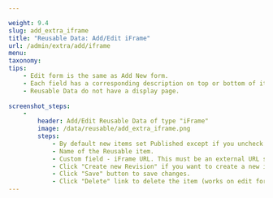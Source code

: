 ```yaml
---

weight: 9.4
slug: add_extra_iframe
title: "Reusable Data: Add/Edit iFrame"
url: /admin/extra/add/iframe
menu: 
taxonomy: 
tips:
    - Edit form is the same as Add New form.
    - Each field has a corresponding description on top or bottom of it. Read this before entering values to the field.
    - Reusable Data do not have a display page.
    
screenshot_steps:
    -
        header: Add/Edit Reusable Data of type "iFrame"
        image: /data/reusable/add_extra_iframe.png
        steps:
            - By default new items set Published except if you uncheck this field.
            - Name of the Reusable item.
            - Custom field - iFrame URL. This must be an external URL such as http://example.com. Notice the url provided here must allow access through iframes. See more about [CORS](https://en.wikipedia.org/wiki/Cross-origin_resource_sharing).
            - Click "Create new Revision" if you want to create a new instance for this item.
            - Click "Save" button to save changes.
            - Click "Delete" link to delete the item (works on edit form only). Use with caution.
---
```


